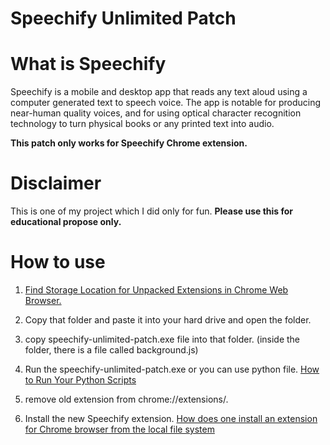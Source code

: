 # Speechify Unlimited Patch

# What is Speechify

Speechify is a mobile and desktop app that reads any text aloud using a computer generated text to speech voice. The app is notable for producing near-human quality voices, and for using optical character recognition technology to turn physical books or any printed text into audio.

**This patch only works for Speechify Chrome extension.**

# Disclaimer
This is one of my project which I did only for fun.
**Please use this for educational propose only.**

# How to use
  1. [Find Storage Location for Unpacked Extensions in Chrome Web Browser.](https://stackoverflow.com/a/14544700/15084645)

  2. Copy that folder and paste it into your hard drive and open the folder.
  
  3. copy speechify-unlimited-patch.exe file into that folder.
  (inside the folder, there is a file called background.js)

  4. Run the speechify-unlimited-patch.exe or you can use python file. 
  [How to Run Your Python Scripts](https://realpython.com/run-python-scripts/)

  5. remove old extension from chrome://extensions/.

  6. Install the new Speechify extension.
  [How does one install an extension for Chrome browser from the local file system](https://www.youtube.com/watch?v=dhaGRJvJAII)



